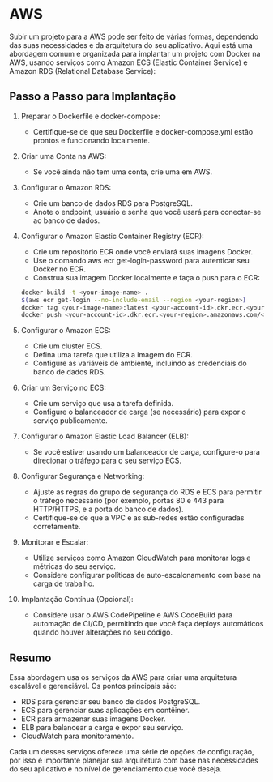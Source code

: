 # AWS

Subir um projeto para a AWS pode ser feito de várias formas, dependendo das suas necessidades e da arquitetura do seu aplicativo. Aqui está uma abordagem comum e organizada para implantar um projeto com Docker na AWS, usando serviços como Amazon ECS (Elastic Container Service) e Amazon RDS (Relational Database Service):

## Passo a Passo para Implantação

1. Preparar o Dockerfile e docker-compose:

    - Certifique-se de que seu Dockerfile e docker-compose.yml estão prontos e funcionando localmente.

2. Criar uma Conta na AWS:

    - Se você ainda não tem uma conta, crie uma em AWS.

3. Configurar o Amazon RDS:

    - Crie um banco de dados RDS para PostgreSQL.
    - Anote o endpoint, usuário e senha que você usará para conectar-se ao banco de dados.

4. Configurar o Amazon Elastic Container Registry (ECR):

    - Crie um repositório ECR onde você enviará suas imagens Docker.
    - Use o comando aws ecr get-login-password para autenticar seu Docker no ECR.
    - Construa sua imagem Docker localmente e faça o push para o ECR:

    ```bash
    docker build -t <your-image-name> .
    $(aws ecr get-login --no-include-email --region <your-region>)
    docker tag <your-image-name>:latest <your-account-id>.dkr.ecr.<your-region>.amazonaws.com/<your-image-name>:latest
    docker push <your-account-id>.dkr.ecr.<your-region>.amazonaws.com/<your-image-name>:latest
    ```

5. Configurar o Amazon ECS:

    - Crie um cluster ECS.
    - Defina uma tarefa que utiliza a imagem do ECR.
    - Configure as variáveis de ambiente, incluindo as credenciais do banco de dados RDS.

6. Criar um Serviço no ECS:

    - Crie um serviço que usa a tarefa definida.
    - Configure o balanceador de carga (se necessário) para expor o serviço publicamente.

7. Configurar o Amazon Elastic Load Balancer (ELB):

    - Se você estiver usando um balanceador de carga, configure-o para direcionar o tráfego para o seu serviço ECS.

8. Configurar Segurança e Networking:

    - Ajuste as regras do grupo de segurança do RDS e ECS para permitir o tráfego necessário (por exemplo, portas 80 e 443 para HTTP/HTTPS, e a porta do banco de dados).
    - Certifique-se de que a VPC e as sub-redes estão configuradas corretamente.

9. Monitorar e Escalar:

    - Utilize serviços como Amazon CloudWatch para monitorar logs e métricas do seu serviço.
    - Considere configurar políticas de auto-escalonamento com base na carga de trabalho.

10. Implantação Contínua (Opcional):

    - Considere usar o AWS CodePipeline e AWS CodeBuild para automação de CI/CD, permitindo que você faça deploys automáticos quando houver alterações no seu código.

## Resumo

Essa abordagem usa os serviços da AWS para criar uma arquitetura escalável e gerenciável. Os pontos principais são:

- RDS para gerenciar seu banco de dados PostgreSQL.
- ECS para gerenciar suas aplicações em contêiner.
- ECR para armazenar suas imagens Docker.
- ELB para balancear a carga e expor seu serviço.
- CloudWatch para monitoramento.

Cada um desses serviços oferece uma série de opções de configuração, por isso é importante planejar sua arquitetura com base nas necessidades do seu aplicativo e no nível de gerenciamento que você deseja.
